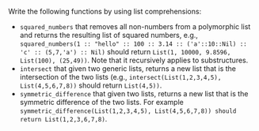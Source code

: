 Write the following functions by using list comprehensions:

*    `squared_numbers` that removes all non-numbers from a polymorphic list and returns the resulting list of squared numbers, e.g., `squared_numbers(1 :: "hello" :: 100 :: 3.14 :: ('a'::10::Nil) :: 'c' :: (5,7,'a') :: Nil)` should return `List(1, 10000, 9.8596, List(100), (25,49))`. Note that it recursively applies to substructures.
*    `intersect` that given two generic lists, returns a new list that is the intersection of the two lists (e.g., `intersect(List(1,2,3,4,5), List(4,5,6,7,8))` should return `List(4,5))`.
*    `symmetric_difference` that given two lists, returns a new list that is the symmetric difference of the two lists. For example `symmetric_difference(List(1,2,3,4,5), List(4,5,6,7,8)) should return List(1,2,3,6,7,8)`.
